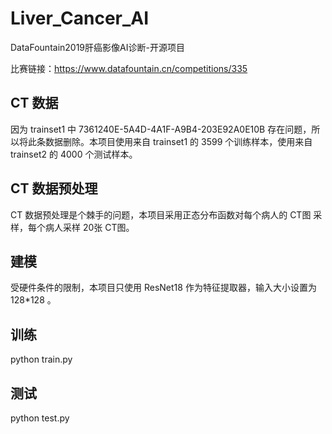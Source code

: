 # Liver_Cancer_AI

DataFountain2019肝癌影像AI诊断-开源项目

比赛链接：https://www.datafountain.cn/competitions/335

## CT 数据
因为 trainset1 中 7361240E-5A4D-4A1F-A9B4-203E92A0E10B 存在问题，所以将此条数据删除。本项目使用来自 trainset1 的 3599 个训练样本，使用来自trainset2 的 4000 个测试样本。
## CT 数据预处理
CT 数据预处理是个棘手的问题，本项目采用正态分布函数对每个病人的 CT图 采样，每个病人采样 20张 CT图。
## 建模
受硬件条件的限制，本项目只使用 ResNet18 作为特征提取器，输入大小设置为 128*128 。
## 训练
python train.py
## 测试
python test.py
